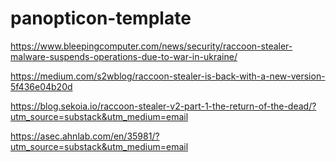 # panopticon-template

https://www.bleepingcomputer.com/news/security/raccoon-stealer-malware-suspends-operations-due-to-war-in-ukraine/

https://medium.com/s2wblog/raccoon-stealer-is-back-with-a-new-version-5f436e04b20d

https://blog.sekoia.io/raccoon-stealer-v2-part-1-the-return-of-the-dead/?utm_source=substack&utm_medium=email

https://asec.ahnlab.com/en/35981/?utm_source=substack&utm_medium=email
